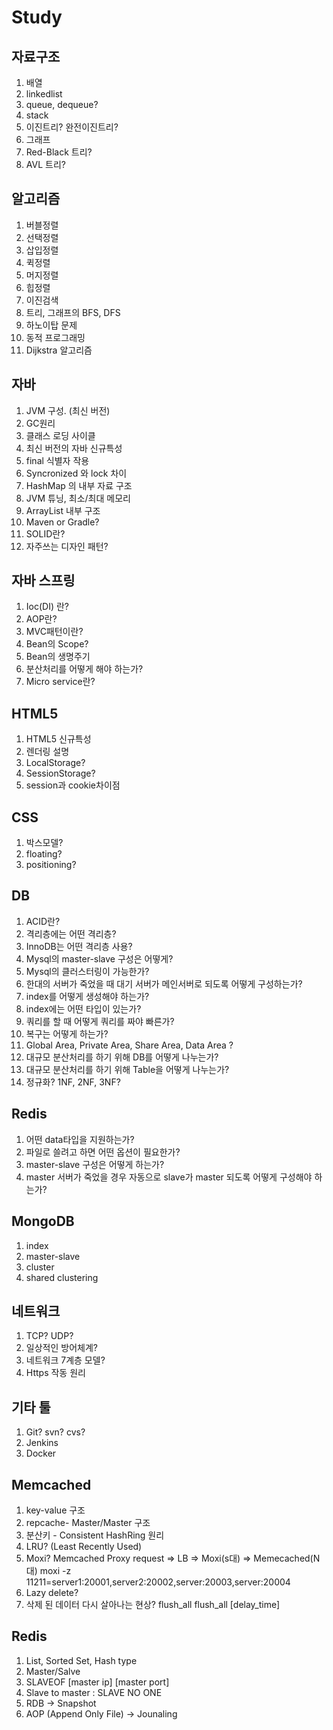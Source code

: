 # Study

## 자료구조
1. 배열
1. linkedlist
1. queue, dequeue?
1. stack
1. 이진트리? 완전이진트리?
1. 그래프
1. Red-Black 트리?
1. AVL 트리?

## 알고리즘
1. 버블정렬
1. 선택정렬
1. 삽입정렬
1. 퀵정렬
1. 머지정렬
1. 힙정렬
1. 이진검색
1. 트리, 그래프의 BFS, DFS
1. 하노이탑 문제
1. 동적 프로그래밍
1. Dijkstra 알고리즘

## 자바
1. JVM 구성. (최신 버전)
1. GC원리
1. 클래스 로딩 사이클
1. 최신 버전의 자바 신규특성
1. final 식별자 작용
1. Syncronized 와 lock 차이
1. HashMap 의 내부 자료 구조
1. JVM 튜닝, 최소/최대 메모리 
1. ArrayList 내부 구조
1. Maven or Gradle?
1. SOLID란?
1. 자주쓰는 디자인 패턴?

## 자바 스프링
1. Ioc(DI) 란?
1. AOP란?
1. MVC패턴이란?
1. Bean의 Scope?
1. Bean의 생명주기
1. 분산처리를 어떻게 해야 하는가?
1. Micro service란?

## HTML5
1. HTML5 신규특성
1. 렌더링 설명
1. LocalStorage?
1. SessionStorage?
1. session과 cookie차이점 

## CSS
1. 박스모델?
1. floating?
1. positioning?

## DB
1. ACID란?
1. 격리층에는 어떤 격리층?
1. InnoDB는 어떤 격리층 사용?
1. Mysql의 master-slave 구성은 어떻게?
1. Mysql의 클러스터링이 가능한가?
1. 한대의 서버가 죽었을 때 대기 서버가 메인서버로 되도록 어떻게 구성하는가?
1. index를 어떻게 생성해야 하는가?
1. index에는 어떤 타입이 있는가?
1. 쿼리를 할 때 어떻게 쿼리를 짜야 빠른가?
1. 복구는 어떻게 하는가?
1. Global Area, Private Area, Share Area, Data Area ? 
1. 대규모 분산처리를 하기 위해 DB를 어떻게 나누는가?
1. 대규모 분산처리를 하기 위해 Table을 어떻게 나누는가?
1. 정규화? 1NF, 2NF, 3NF?

## Redis
1. 어떤 data타입을 지원하는가?
1. 파일로 쓸려고 하면 어떤 옵션이 필요한가?
1. master-slave 구성은 어떻게 하는가?
1. master 서버가 죽었을 경우 자동으로 slave가 master 되도록 어떻게 구성해야 하는가?

## MongoDB
1. index 
1. master-slave
1. cluster
1. shared clustering 

## 네트워크
1. TCP? UDP?
1. 일상적인 방어체계?
1. 네트워크 7계층 모델?
1. Https 작동 원리

## 기타 툴
1. Git? svn? cvs?
1. Jenkins
1. Docker

## Memcached
1. key-value 구조
1. repcache- Master/Master 구조
1. 분산키 - Consistent HashRing 원리
1. LRU? (Least Recently Used) 
1. Moxi? Memcached Proxy
    request => LB => Moxi(s대) => Memecached(N대)
    moxi -z 11211=server1:20001,server2:20002,server:20003,server:20004
1. Lazy delete?
1. 삭제 된 데이터 다시 살아나는 현상?
    flush_all
    flush_all [delay_time]


## Redis
1. List, Sorted Set, Hash type
1. Master/Salve 
1. SLAVEOF [master ip] [master port]
1. Slave to master : SLAVE NO ONE
1. RDB -> Snapshot
1. AOP (Append Only File) -> Jounaling
